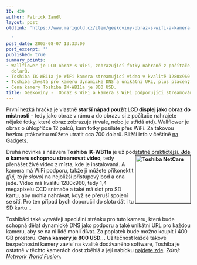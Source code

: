 ```yaml
---
ID: 429
author: Patrick Zandl
layout: post
oldlink: 'https://www.marigold.cz/item/geekoviny-obraz-s-wifi-a-kamera-s-wifi-podporujici-streamovani

  '
post_date: 2003-08-07 13:33:00
post_excerpt: ''
published: true
summary_points:
- Wallflower je LCD obraz s WiFi, zobrazující fotky nahrané z počítače, za cenu 700
  dolarů.
- Toshiba IK-WB11a je WiFi kamera streamující video v kvalitě 1280x960 s SD slotem.
- Toshiba chystá pro kameru dynamické DNS a unikátní URL, plus placený 400 GB prostor.
- Cena kamery Toshiba IK-WB11a je 800 USD.
title: Geekoviny -  Obraz s WiFi a kamera s WiFi podporující streamování
---
```


<p>
První hezká hračka je vlastně <STRONG>starší nápad použít LCD displej jako obraz do místnosti</STRONG> - tedy jako obraz v rámu a do obrazu si z počítače nahrajete nějaké fotky, které obraz zobrazuje (trvale, nebo je střídá atd). Wallflower je obraz o úhlopříčce 12 palců, kam fotky posíláte přes WiFi. Za takovou hezkou ptákovinu můžete utratit cca 700 dolarů. Bližší info v češtině <A href="http://www.bloguje.cz/blogy/gadgets/3158_item.php" target=_blank>na Gadgets</A>.</p>

<p>
Druhá novinka&#160;s názvem <STRONG>Toshiba IK-WB11a</STRONG>&#160;je už podstatně praktičtější. <STRONG>Jde o kameru <IMG height=131 alt="Toshiba NetCam" src="/wp-content/uploads/toshibakam.jpg" width=150 align=right border=1>schopnou streamovat video</STRONG>, tedy přenášet živé video z místa, kde je instalovaná. A kamera má WiFi podporu, takže ji můžete přikonektit <EM>(fuj, to je slovo)</EM> na nejbližší přístupový bod a ona jede. Video má kvalitu 1280x960, tedy 1,4 megapixelu CCD snímače a také má slot pro SD kartu, aby mohla nahrávat, když se přeruší spojení se sítí. Pro ten případ bych doporučil do slotu dát i tu SD kartu...</p>

<p>
Toshibáci také vytvářejí speciální stránku pro tuto kameru, která bude schopná dělat dynamické DNS jako podporu a také unikátní URL pro každou kameru, aby se na ni lidé mohli dívat. Za poplatek bude možno koupit i 400 GB prostoru. <STRONG>Cena kamery je 800 USD...</STRONG> Užitečnost každé takové bezpečnostní kamery závisí na kvalitě dodávaného software, Toshiba je ostatně v těchto kamerách dost zběhlá a její nabídku <A href="http://www.toshiba.com/taisisd/security/products/cameras/index.htm" target=_blank>najdete zde</A>. <EM>Zdroj: </EM><A href="http://napps.nwfusion.com/weblogs/cool/archives/003251.html" target=_blank><EM>Network World Fusion</EM></A>.</p>